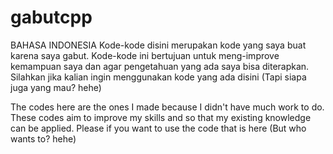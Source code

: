 # gabutcpp
BAHASA INDONESIA
Kode-kode disini merupakan kode yang saya buat karena saya gabut. Kode-kode ini bertujuan untuk meng-improve kemampuan saya
dan agar pengetahuan yang ada saya bisa diterapkan. Silahkan jika kalian ingin menggunakan kode yang ada disini (Tapi siapa juga yang mau? hehe)

The codes here are the ones I made because I didn't have much work to do. These codes aim to improve my skills and
so that my existing knowledge can be applied. Please if you want to use the code that is here (But who wants to? hehe)
